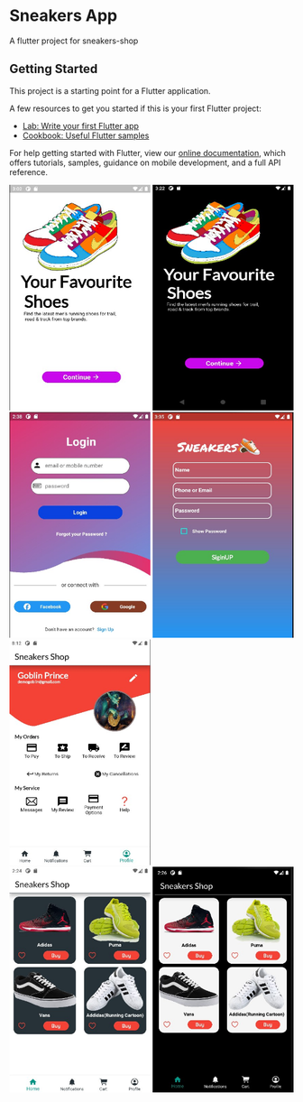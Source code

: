 # Sneakers App

A flutter project for sneakers-shop

## Getting Started

This project is a starting point for a Flutter application.

A few resources to get you started if this is your first Flutter project:

- [Lab: Write your first Flutter app](https://flutter.dev/docs/get-started/codelab)
- [Cookbook: Useful Flutter samples](https://flutter.dev/docs/cookbook)

For help getting started with Flutter, view our
[online documentation](https://flutter.dev/docs), which offers tutorials,
samples, guidance on mobile development, and a full API reference.

<div align="left">
 <img src="https://github.com/PrabeshPP/Sneakers-Shop/blob/master1.1/sneakers/screenshot/sc1.jpg" width="250" height="400">  <img src="https://github.com/PrabeshPP/Sneakers-Shop/blob/master1.1/sneakers/screenshot/sc2.jpg" width="250" height="400">
</div>

<div align="left">
 <img src="https://github.com/PrabeshPP/Sneakers-Shop/blob/master1.1/sneakers/screenshot/login_sc1.jpg" width="250" height="400">  
 <img src="https://github.com/PrabeshPP/Sneakers-Shop/blob/master1.1/sneakers/screenshot/siginup.jpg" width="250" height="400">  
 <img src="https://github.com/PrabeshPP/Sneakers-Shop/blob/master1.1/sneakers/screenshot/ProfileSc.jpg" width="250" height="400">  
</div>

<div align="left">
 <img src="https://github.com/PrabeshPP/Sneakers-Shop/blob/master1.1/sneakers/screenshot/h_sc1.jpg" width="250" height="400">  <img src="https://github.com/PrabeshPP/Sneakers-Shop/blob/master1.1/sneakers/screenshot/h_sc2.jpg" width="250" height="400">
</div>






